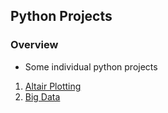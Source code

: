 ## Python Projects 
### Overview
* Some individual python projects
1. [Altair Plotting](https://github.com/xianchiz/Python-Projects/tree/main/Altair%20Plotting)
2. [Big Data](https://github.com/xianchiz/Python-Projects/tree/main/Big_Data)

